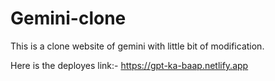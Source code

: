 # Gemini-clone
This is a clone website of gemini with little bit of modification.

Here is the deployes link:- https://gpt-ka-baap.netlify.app
